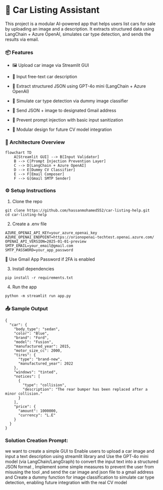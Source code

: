 # 🚗 Car Listing Assistant
This project is a modular AI-powered app that helps users list cars for sale by uploading an image and a description. It extracts structured data using LangChain + Azure OpenAI, simulates car type detection, and sends the results via email.

### 📦 Features
- 🖼️ Upload car image via Streamlit GUI

- 📝 Input free-text car description

- 🤖 Extract structured JSON using GPT-4o mini (LangChain + Azure OpenAI)

- 🧪 Simulate car type detection via dummy image classifier

- 📧 Send JSON + image to designated Gmail address

- 🔐 Prevent prompt injection with basic input sanitization

- 🧰 Modular design for future CV model integration

### 🧠 Architecture Overview
```mermaid
flowchart TD
    A[Streamlit GUI] --> B[Input Validator]
    B --> C[Prompt Injection Prevention Layer]
    C --> D[LangChain + Azure OpenAI]
    D --> E[Dummy CV Classifier]
    E --> F[Email Composer]
    F --> G[Gmail SMTP Sender]
```

### ⚙️ Setup Instructions
1. Clone the repo
``` 
git clone https://github.com/hassanmohamed552/car-listing-help.git
cd car-listing-help
``` 
2. Create a .env file
```
AZURE_OPENAI_API_KEY=your_azure_openai_key
AZURE_OPENAI_ENDPOINT=https://orionopenai-techtest.openai.azure.com/
OPENAI_API_VERSION=2025-01-01-preview
SMTP_EMAIL=your_email@gmail.com
SMTP_PASSWORD=your_app_password
```
🔐 Use Gmail App Password if 2FA is enabled

3. Install dependencies
```
pip install -r requirements.txt
```
4. Run the app
```
python -m streamlit run app.py
```
### 📤 Sample Output
```
{
  "car": {
    "body_type": "sedan",
    "color": "Blue",
    "brand": "Ford",
    "model": "Fusion",
    "manufactured_year": 2015,
    "motor_size_cc": 2000,
    "tires": {
      "type": "brand-new",
      "manufactured_year": 2022
    },
    "windows": "tinted",
    "notices": [
      {
        "type": "collision",
        "description": "The rear bumper has been replaced after a minor collision."
      }
    ],
    "price": {
      "amount": 1000000,
      "currency": "L.E"
    }
  }
}
```
### Solution Creation Prompt:
we want to create a simple GUI to Enable users to upload a car image and input a text description using
streamlit library and Use the GPT-4o mini model (via LangChain/LangGraph) to convert the input text into a structured JSON format ,
Implement some simple measures to prevent the user from misusing the tool ,and send the car image and json file to a gmail address
and Create a dummy function for image classification to simulate car type detection, enabling future integration with the real CV model
